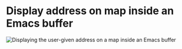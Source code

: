 # Display address on map inside an Emacs buffer

![Displaying the user-given address on a map inside an Emacs buffer](http://farm5.static.flickr.com/4036/4400884771_743c935be8.jpg "M-x gmaps-static-show-address")
